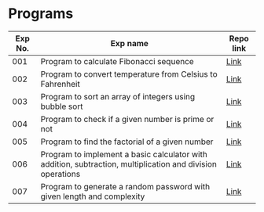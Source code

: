 # Programs

| Exp No.| Exp name | Repo link |
| --- | --- | --- |
| 001 | Program to calculate Fibonacci sequence | [Link](https://github.com/Raviipandey/Mad_Exp01) |
| 002 | Program to convert temperature from Celsius to Fahrenheit | [Link](https://github.com/Raviipandey/Mad_Exp02) |
| 003 | Program to sort an array of integers using bubble sort | [Link](https://github.com/Raviipandey/Mad_Exp03) |
| 004 | Program to check if a given number is prime or not | [Link](https://github.com/Raviipandey/Mad_Exp04) |
| 005 | Program to find the factorial of a given number | [Link](https://github.com/Raviipandey/Mad_Exp05) |
| 006 | Program to implement a basic calculator with addition, subtraction, multiplication and division operations | [Link](https://github.com/Raviipandey/Mad_Exp06) |
| 007 | Program to generate a random password with given length and complexity | [Link](https://github.com/Raviipandey/Mad_Exp07) |

